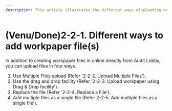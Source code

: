 ```yaml
---
description: This article illustrates the different ways ofuploading workpaper files
---
```


# \(Venu/Done\)2-2-1. Different ways to add workpaper file\(s\)

In addition to creating workpaper files in online directly from Audit Lobby, you can upload files in four ways.

1. Use Multiple Files upload \(Refer '2-2-2. Upload Multiple Files'\).
2. Use the drag and drop facility \(Refer '2-2-3. Upload workpaper using Drag & Drop facility'\).
3. Replace the file \(Refer '2-2-4. Replace a File'\).
4. Add multiple files as a single file \(Refer 2-2-5. Add multiple files as a single file'\).



